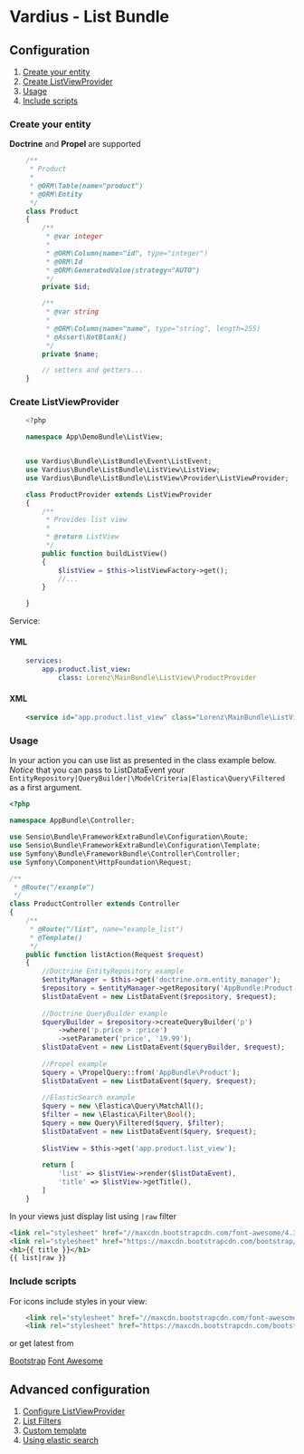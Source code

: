 Vardius - List Bundle
======================================

Configuration
----------------
1. [Create your entity](#create-your-entity)
2. [Create ListViewProvider](#create-listviewprovider)
3. [Usage](#usage)
4. [Include scripts](#include-scripts)

### Create your entity

**Doctrine** and **Propel** are supported

``` php
    /**
     * Product
     *
     * @ORM\Table(name="product")
     * @ORM\Entity
     */
    class Product
    {
        /**
         * @var integer
         *
         * @ORM\Column(name="id", type="integer")
         * @ORM\Id
         * @ORM\GeneratedValue(strategy="AUTO")
         */
        private $id;

        /**
         * @var string
         *
         * @ORM\Column(name="name", type="string", length=255)
         * @Assert\NotBlank()
         */
        private $name;

        // setters and getters...
    }
```

### Create ListViewProvider

``` php
    <?php

    namespace App\DemoBundle\ListView;


    use Vardius\Bundle\ListBundle\Event\ListEvent;
    use Vardius\Bundle\ListBundle\ListView\ListView;
    use Vardius\Bundle\ListBundle\ListView\Provider\ListViewProvider;

    class ProductProvider extends ListViewProvider
    {
        /**
         * Provides list view
         *
         * @return ListView
         */
        public function buildListView()
        {
            $listView = $this->listViewFactory->get();
            //...
        }

    }
```

Service:
#### YML
``` yml
    services:
        app.product.list_view:
            class: Lorenz\MainBundle\ListView\ProductProvider
```
#### XML
``` xml
    <service id="app.product.list_view" class="Lorenz\MainBundle\ListView\ProductProvider" parent="vardius_list.list_view.provider"/>
```

### Usage

In your action you can use list as presented in the class example below.
*Notice* that you can pass to ListDataEvent your `EntityRepository|QueryBuilder|\ModelCriteria|Elastica\Query\Filtered` as a first argument.

``` php
<?php

namespace AppBundle\Controller;

use Sensio\Bundle\FrameworkExtraBundle\Configuration\Route;
use Sensio\Bundle\FrameworkExtraBundle\Configuration\Template;
use Symfony\Bundle\FrameworkBundle\Controller\Controller;
use Symfony\Component\HttpFoundation\Request;

/**
 * @Route("/example")
 */
class ProductController extends Controller
{
    /**
     * @Route("/list", name="example_list")
     * @Template()
     */
    public function listAction(Request $request)
    {
        //Doctrine EntityRepository example
        $entityManager = $this->get('doctrine.orm.entity_manager');
        $repository = $entityManager->getRepository('AppBundle:Product');
        $listDataEvent = new ListDataEvent($repository, $request);
        
        //Doctrine QueryBuilder example
        $queryBuilder = $repository->createQueryBuilder('p')
            ->where('p.price > :price')
            ->setParameter('price', '19.99');
        $listDataEvent = new ListDataEvent($queryBuilder, $request);
        
        //Propel example
        $query = \PropelQuery::from('AppBundle\Product');
        $listDataEvent = new ListDataEvent($query, $request);
        
        //ElasticSearch example
        $query = new \Elastica\Query\MatchAll();
        $filter = new \Elastica\Filter\Bool();
        $query = new Query\Filtered($query, $filter);
        $listDataEvent = new ListDataEvent($query, $request);
        
        $listView = $this->get('app.product.list_view');
        
        return [
            'list' => $listView->render($listDataEvent),
            'title' => $listView->getTitle(),
        ]
    }
```

In your views just display list using `|raw` filter

``` html
<link rel="stylesheet" href="//maxcdn.bootstrapcdn.com/font-awesome/4.3.0/css/font-awesome.min.css">
<link rel="stylesheet" href="https://maxcdn.bootstrapcdn.com/bootstrap/3.3.2/css/bootstrap.min.css">
<h1>{{ title }}</h1>
{{ list|raw }}
```

### Include scripts

For icons include styles in your view:

``` html
    <link rel="stylesheet" href="//maxcdn.bootstrapcdn.com/font-awesome/4.3.0/css/font-awesome.min.css">
    <link rel="stylesheet" href="https://maxcdn.bootstrapcdn.com/bootstrap/3.3.2/css/bootstrap.min.css">
```

or get latest from

[Bootstrap](http://getbootstrap.com/getting-started/#download)
[Font Awesome](http://fortawesome.github.io/Font-Awesome/get-started/)

Advanced configuration
----------------
1. [Configure ListViewProvider](provider.md)
2. [List Filters](filter.md)
3. [Custom template](template.md)
4. [Using elastic search](elasticsearch.md)
